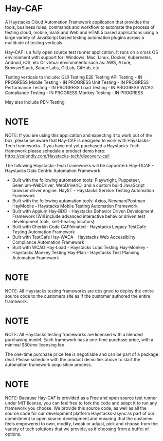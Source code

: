 # Hay-CAF
A Haystacks Cloud Automation Framework application that provides the tools, business rules, commands and workflow to automate the process of testing cloud, mobile, SaaS and Web and HTML5 based applications using a large variety of JavaScript based testing automation plugins across a multitude of testing verticals.

Hay-CAF is a fully open source test runner application. It runs on a cross OS environment with support for:
Windows, Mac, Linux, Docker, Kubernetes, Android, iOS, etc
Or virtual environments such as:
AWS, Azure, BrowserStack, Sauce Labs, GitLab, GitHub, etc

Testing verticals to include:
GUI Testing
E2E Testing
API Testing - IN PROGRESS
Mobile Testing - IN PROGRESS
Unit Testing - IN PROGRESS
Performance Testing - IN PROGRESS
Load Testing - IN PROGRESS
WCAG Compliance Testing - IN PROGRESS
Monkey Testing - IN PROGRESS

May also include PEN Testing

# NOTE
NOTE: If you are using this application and expecting it to work out of the box, please be aware that Hay-CAF is designed to work with Haystacks-Tech frameworks.
If you have not yet purchased a Haystacks-Tech framework please schedule a product demo here:
https://calendly.com/Haystacks-tech/discovery-call

The following Haystacks-Tech frameworks will be supported:
Hay-DCAF - Haystacks Data Centric Automation Framework
 - Built with the following automation tools: Playwright, Puppeteer, Selenium-WebDriver, WebDriverIO, and a custom build JavaScript browser driver engine.
HayST - Haystacks Service Testing Automation Framework
 - Built with the following automation tools: Axios, Newman/Postman
HayMobile - Haystacks Mobile Testing Automation Framework
 - Built with Appium
Hay-BDD - Haystacks Behavior Driven Development Framework (Will include advanced interactive behavior driven test development tools, self-healing locators)
 - Built with Gherkin Code
CAFfeinated - Haystacks Legacy TestCafe Testing Automation Framework
 - Built with TestCafe
Hay-WACA - Haystacks Web Accessibility Compliance Automation Framework
 - Built with WCAG
Hay-Load - Haystacks Load Testing
Hay-Monkey - Haystacks Monkey Testing
Hay-Plan - Haystacks Test Planning Automation Framework

# NOTE
NOTE: All Haystacks testing frameworks are designed to deploy the entire source code to the customers site as if the customer authored the entire framework.

# NOTE
NOTE: All Haystacks testing frameworks are licensed with a blended purchasing model. Each framework has a one-time purchase price, with a minimal $50/mo licensing fee.

The one-time purchase price fee is negotiable and can be part of a package deal.
Please schedule with the product demo link above to start the automation framework acquisition process.

# NOTE
NOTE: Because Hay-CAF is provided as a Free and open source test runner under MIT license, you can feel free to fork the code and adapt it to run any framework you choose.
We provide this source code, as well as all the source code for our development platform Haystacks-async as part of our commitment to open source development and ensuring that the customer feels empowered to own, modify, tweak or adjust, pick and choose from the variety of tech solutions that we provide, as if choosing from a buffet of options.